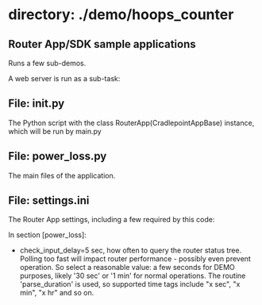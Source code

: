 # directory: ./demo/hoops_counter
## Router App/SDK sample applications

Runs a few sub-demos.

A web server is run as a sub-task:

## File: __init__.py

The Python script with the class RouterApp(CradlepointAppBase) instance,
which will be run by main.py

## File: power_loss.py

The main files of the application.

## File: settings.ini

The Router App settings, including a few required by this code:

In section [power_loss]:

* check_input_delay=5 sec, how often to query the router status tree.
Polling too fast will impact router performance - possibly even prevent
operation. So select a reasonable value: a few seconds for DEMO purposes,
likely '30 sec' or '1 min' for normal operations.
The routine 'parse_duration' is used, so supported time tags include
"x sec", "x min", "x hr" and so on.
